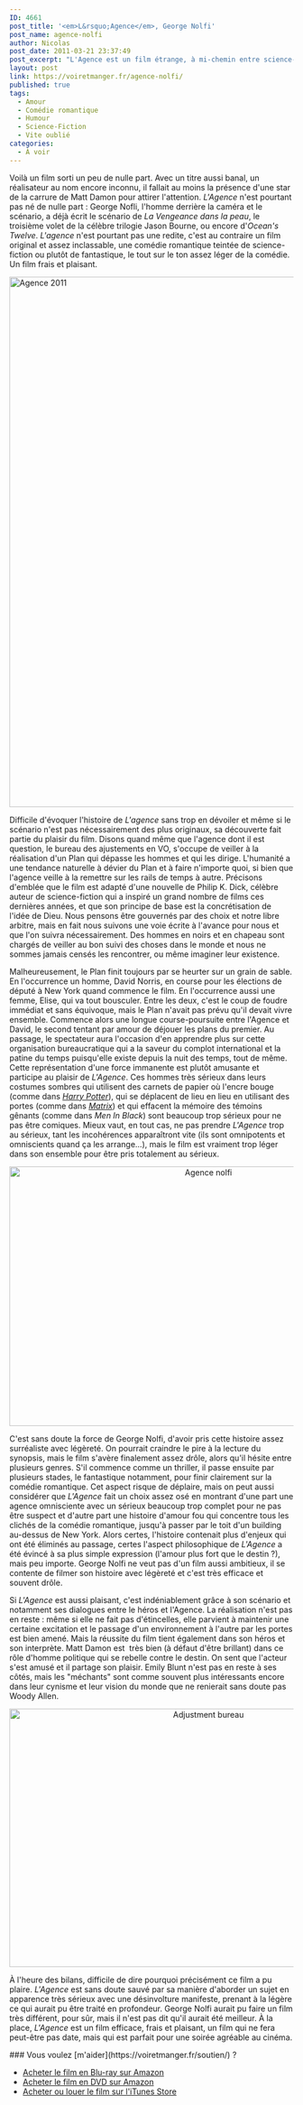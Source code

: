 ```yaml
---
ID: 4661
post_title: '<em>L&rsquo;Agence</em>, George Nolfi'
post_name: agence-nolfi
author: Nicolas
post_date: 2011-03-21 23:37:49
post_excerpt: "L'Agence est un film étrange, à mi-chemin entre science-fiction et comédie romantique. George Nolfi a choisi un sujet très sérieux, mais il a aussi choisi de le traiter avec désinvolture. Le résultat est très plaisant."
layout: post
link: https://voiretmanger.fr/agence-nolfi/
published: true
tags:
  - Amour
  - Comédie romantique
  - Humour
  - Science-Fiction
  - Vite oublié
categories:
  - À voir
---
```

<p>Voilà un film sorti un peu de nulle part. Avec un titre aussi banal, un réalisateur au nom encore inconnu, il fallait au moins la présence d'une star de la carrure de Matt Damon pour attirer l'attention. <em>L'Agence</em> n'est pourtant pas né de nulle part : George Nofli, l'homme derrière la caméra et le scénario, a déjà écrit le scénario de <em>La Vengeance dans la peau</em>, le troisième volet de la célèbre trilogie Jason Bourne, ou encore d'<em>Ocean's Twelve</em>. <em>L'agence</em> n'est pourtant pas une redite, c'est au contraire un film original et assez inclassable, une comédie romantique teintée de science-fiction ou plutôt de fantastique, le tout sur le ton assez léger de la comédie. Un film frais et plaisant.</p>


<a href="http://www.allocine.fr/film/fichefilm_gen_cfilm=144404.html"><img class="aligncenter" src="https://voiretmanger.fr/wp-content/uploads/2011/03/agence-2011.jpg" border="0" alt="Agence 2011" width="690" height="940" /></a>

<p>Difficile d'évoquer l'histoire de <em>L'agence</em> sans trop en dévoiler et même si le scénario n'est pas nécessairement des plus originaux, sa découverte fait partie du plaisir du film. Disons quand même que l'agence dont il est question, le bureau des ajustements en VO, s'occupe de veiller à la réalisation d'un Plan qui dépasse les hommes et qui les dirige. L'humanité a une tendance naturelle à dévier du Plan et à faire n'importe quoi, si bien que l'agence veille à la remettre sur les rails de temps à autre. Précisons d'emblée que le film est adapté d'une nouvelle de Philip K. Dick, célèbre auteur de science-fiction qui a inspiré un grand nombre de films ces dernières années, et que son principe de base est la concrétisation de l'idée de Dieu. Nous pensons être gouvernés par des choix et notre libre arbitre, mais en fait nous suivons une voie écrite à l'avance pour nous et que l'on suivra nécessairement. Des hommes en noirs et en chapeau sont chargés de veiller au bon suivi des choses dans le monde et nous ne sommes jamais censés les rencontrer, ou même imaginer leur existence.</p>
<p>Malheureusement, le Plan finit toujours par se heurter sur un grain de sable. En l'occurrence un homme, David Norris, en course pour les élections de député à New York quand commence le film. En l'occurrence aussi une femme, Elise, qui va tout bousculer. Entre les deux, c'est le coup de foudre immédiat et sans équivoque, mais le Plan n'avait pas prévu qu'il devait vivre ensemble. Commence alors une longue course-poursuite entre l'Agence et David, le second tentant par amour de déjouer les plans du premier. Au passage, le spectateur aura l'occasion d'en apprendre plus sur cette organisation bureaucratique qui a la saveur du complot international et la patine du temps puisqu'elle existe depuis la nuit des temps, tout de même. Cette représentation d'une force immanente est plutôt amusante et participe au plaisir de <em>L'Agence</em>. Ces hommes très sérieux dans leurs costumes sombres qui utilisent des carnets de papier où l'encre bouge (comme dans <em><a href="https://voiretmanger.fr/tag/harry-potter/">Harry Potter</a></em>), qui se déplacent de lieu en lieu en utilisant des portes (comme dans <em><a href="https://voiretmanger.fr/2011/01/02/trilogie-matrix-wachowski/">Matrix</a></em>) et qui effacent la mémoire des témoins gênants (comme dans <em>Men In Black</em>) sont beaucoup trop sérieux pour ne pas être comiques. Mieux vaut, en tout cas, ne pas prendre <em>L'Agence</em> trop au sérieux, tant les incohérences apparaîtront vite (ils sont omnipotents et omniscients quand ça les arrange…), mais le film est vraiment trop léger dans son ensemble pour être pris totalement au sérieux.</p>

<div style="text-align: center;"><img class="aligncenter" src="https://voiretmanger.fr/wp-content/uploads/2011/03/agence-nolfi.jpg" border="0" alt="Agence nolfi" width="690" height="460" /></div>
<p>C'est sans doute la force de George Nolfi, d'avoir pris cette histoire assez surréaliste avec légèreté. On pourrait craindre le pire à la lecture du synopsis, mais le film s'avère finalement assez drôle, alors qu'il hésite entre plusieurs genres. S'il commence comme un thriller, il passe ensuite par plusieurs stades, le fantastique notamment, pour finir clairement sur la comédie romantique. Cet aspect risque de déplaire, mais on peut aussi considérer que <em>L'Agence</em> fait un choix assez osé en montrant d'une part une agence omnisciente avec un sérieux beaucoup trop complet pour ne pas être suspect et d'autre part une histoire d'amour fou qui concentre tous les clichés de la comédie romantique, jusqu'à passer par le toit d'un building au-dessus de New York. Alors certes, l'histoire contenait plus d'enjeux qui ont été éliminés au passage, certes l'aspect philosophique de <em>L'Agence</em> a été évincé à sa plus simple expression (l'amour plus fort que le destin ?), mais peu importe. George Nolfi ne veut pas d'un film aussi ambitieux, il se contente de filmer son histoire avec légèreté et c'est très efficace et souvent drôle.</p>
<p>Si <em>L'Agence</em> est aussi plaisant, c'est indéniablement grâce à son scénario et notamment ses dialogues entre le héros et l'Agence. La réalisation n'est pas en reste : même si elle ne fait pas d'étincelles, elle parvient à maintenir une certaine excitation et le passage d'un environnement à l'autre par les portes est bien amené. Mais la réussite du film tient également dans son héros et son interprète. Matt Damon est  très bien (à défaut d'être brillant) dans ce rôle d'homme politique qui se rebelle contre le destin. On sent que l'acteur s'est amusé et il partage son plaisir. Emily Blunt n'est pas en reste à ses côtés, mais les "méchants" sont comme souvent plus intéressants encore dans leur cynisme et leur vision du monde que ne renierait sans doute pas Woody Allen.</p>

<div style="text-align: center;"><img class="aligncenter" src="https://voiretmanger.fr/wp-content/uploads/2011/03/adjustment-bureau.jpg" border="0" alt="Adjustment bureau" width="690" height="458" /></div>
<p>À l'heure des bilans, difficile de dire pourquoi précisément ce film a pu plaire. <em>L'Agence</em> est sans doute sauvé par sa manière d'aborder un sujet en apparence très sérieux avec une désinvolture manifeste, prenant à la légère ce qui aurait pu être traité en profondeur. George Nolfi aurait pu faire un film très différent, pour sûr, mais il n'est pas dit qu'il aurait été meilleur. À la place, <em>L'Agence</em> est un film efficace, frais et plaisant, un film qui ne fera peut-être pas date, mais qui est parfait pour une soirée agréable au cinéma.</p>

<div class="amazon" markdown="1">
### Vous voulez [m'aider](https://voiretmanger.fr/soutien/) ?

- [Acheter le film en Blu-ray sur Amazon](http://www.amazon.fr/gp/product/B008BHY24O/ref=as_li_ss_tl?ie=UTF8&tag=leblogdenic07-21&linkCode=as2&camp=1642&creative=19458&creativeASIN=B008BHY24O)
- [Acheter le film en DVD sur Amazon](http://www.amazon.fr/gp/product/B004U4ROMY/ref=as_li_ss_tl?ie=UTF8&tag=leblogdenic07-21&linkCode=as2&camp=1642&creative=19458&creativeASIN=B004U4ROMY)
- [Acheter ou louer le film sur l'iTunes Store](https://itunes.apple.com/fr/movie/lagence/id428724807)
</div>